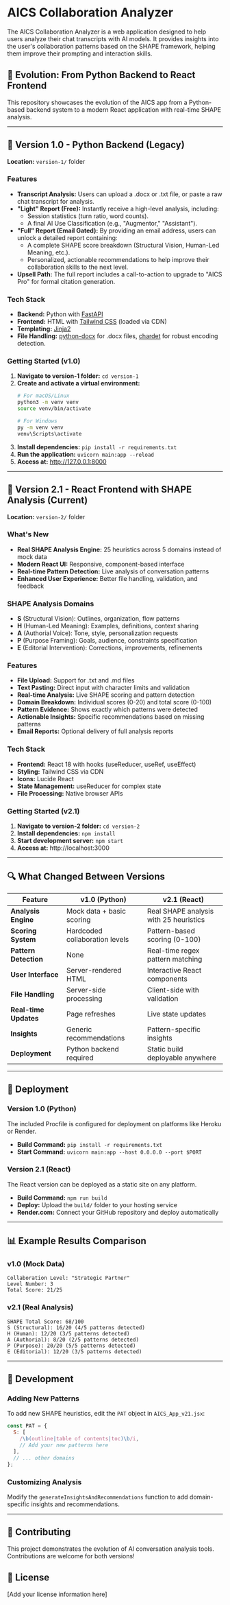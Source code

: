 # **AICS Collaboration Analyzer**

The AICS Collaboration Analyzer is a web application designed to help users analyze their chat transcripts with AI models. It provides insights into the user's collaboration patterns based on the SHAPE framework, helping them improve their prompting and interaction skills.

## 🚀 **Evolution: From Python Backend to React Frontend**

This repository showcases the evolution of the AICS app from a Python-based backend system to a modern React application with real-time SHAPE analysis.

---

## 📁 **Version 1.0 - Python Backend (Legacy)**

**Location:** `version-1/` folder

### **Features**
* **Transcript Analysis:** Users can upload a .docx or .txt file, or paste a raw chat transcript for analysis.  
* **"Light" Report (Free):** Instantly receive a high-level analysis, including:  
  * Session statistics (turn ratio, word counts).  
  * A final AI Use Classification (e.g., "Augmentor," "Assistant").  
* **"Full" Report (Email Gated):** By providing an email address, users can unlock a detailed report containing:  
  * A complete SHAPE score breakdown (Structural Vision, Human-Led Meaning, etc.).  
  * Personalized, actionable recommendations to help improve their collaboration skills to the next level.  
* **Upsell Path:** The full report includes a call-to-action to upgrade to "AICS Pro" for formal citation generation.

### **Tech Stack**
* **Backend:** Python with [FastAPI](https://fastapi.tiangolo.com/)  
* **Frontend:** HTML with [Tailwind CSS](https://tailwindcss.com/) (loaded via CDN)  
* **Templating:** [Jinja2](https://jinja.palletsprojects.com/en/3.1.x/)  
* **File Handling:** [python-docx](https://python-docx.readthedocs.io/en/latest/) for .docx files, [chardet](https://chardet.readthedocs.io/en/latest/) for robust encoding detection.

### **Getting Started (v1.0)**
1. **Navigate to version-1 folder:** `cd version-1`
2. **Create and activate a virtual environment:**  
   ```bash
   # For macOS/Linux  
   python3 -m venv venv  
   source venv/bin/activate

   # For Windows  
   py -m venv venv  
   venv\Scripts\activate
   ```
3. **Install dependencies:** `pip install -r requirements.txt`
4. **Run the application:** `uvicorn main:app --reload`
5. **Access at:** http://127.0.0.1:8000

---

## 🎯 **Version 2.1 - React Frontend with SHAPE Analysis (Current)**

**Location:** `version-2/` folder

### **What's New**
* **Real SHAPE Analysis Engine:** 25 heuristics across 5 domains instead of mock data
* **Modern React UI:** Responsive, component-based interface
* **Real-time Pattern Detection:** Live analysis of conversation patterns
* **Enhanced User Experience:** Better file handling, validation, and feedback

### **SHAPE Analysis Domains**
- **S** (Structural Vision): Outlines, organization, flow patterns
- **H** (Human-Led Meaning): Examples, definitions, context sharing
- **A** (Authorial Voice): Tone, style, personalization requests
- **P** (Purpose Framing): Goals, audience, constraints specification
- **E** (Editorial Intervention): Corrections, improvements, refinements

### **Features**
* **File Upload:** Support for .txt and .md files
* **Text Pasting:** Direct input with character limits and validation
* **Real-time Analysis:** Live SHAPE scoring and pattern detection
* **Domain Breakdown:** Individual scores (0-20) and total score (0-100)
* **Pattern Evidence:** Shows exactly which patterns were detected
* **Actionable Insights:** Specific recommendations based on missing patterns
* **Email Reports:** Optional delivery of full analysis reports

### **Tech Stack**
* **Frontend:** React 18 with hooks (useReducer, useRef, useEffect)
* **Styling:** Tailwind CSS via CDN
* **Icons:** Lucide React
* **State Management:** useReducer for complex state
* **File Processing:** Native browser APIs

### **Getting Started (v2.1)**
1. **Navigate to version-2 folder:** `cd version-2`
2. **Install dependencies:** `npm install`
3. **Start development server:** `npm start`
4. **Access at:** http://localhost:3000

---

## 🔍 **What Changed Between Versions**

| Feature | v1.0 (Python) | v2.1 (React) |
|---------|----------------|---------------|
| **Analysis Engine** | Mock data + basic scoring | Real SHAPE analysis with 25 heuristics |
| **Scoring System** | Hardcoded collaboration levels | Pattern-based scoring (0-100) |
| **Pattern Detection** | None | Real-time regex pattern matching |
| **User Interface** | Server-rendered HTML | Interactive React components |
| **File Handling** | Server-side processing | Client-side with validation |
| **Real-time Updates** | Page refreshes | Live state updates |
| **Insights** | Generic recommendations | Pattern-specific insights |
| **Deployment** | Python backend required | Static build deployable anywhere |

---

## 🚀 **Deployment**

### **Version 1.0 (Python)**
The included Procfile is configured for deployment on platforms like Heroku or Render.
* **Build Command:** `pip install -r requirements.txt`  
* **Start Command:** `uvicorn main:app --host 0.0.0.0 --port $PORT`

### **Version 2.1 (React)**
The React version can be deployed as a static site on any platform.
* **Build Command:** `npm run build`
* **Deploy:** Upload the `build/` folder to your hosting service
* **Render.com:** Connect your GitHub repository and deploy automatically

---

## 📊 **Example Results Comparison**

### **v1.0 (Mock Data)**
```
Collaboration Level: "Strategic Partner"
Level Number: 3
Total Score: 21/25
```

### **v2.1 (Real Analysis)**
```
SHAPE Total Score: 68/100
S (Structural): 16/20 (4/5 patterns detected)
H (Human): 12/20 (3/5 patterns detected)
A (Authorial): 8/20 (2/5 patterns detected)
P (Purpose): 20/20 (5/5 patterns detected)
E (Editorial): 12/20 (3/5 patterns detected)
```

---

## 🔧 **Development**

### **Adding New Patterns**
To add new SHAPE heuristics, edit the `PAT` object in `AICS_App_v21.jsx`:
```javascript
const PAT = {
  S: [
    /\b(outline|table of contents|toc)\b/i,
    // Add your new patterns here
  ],
  // ... other domains
};
```

### **Customizing Analysis**
Modify the `generateInsightsAndRecommendations` function to add domain-specific insights and recommendations.

---

## 📝 **Contributing**

This project demonstrates the evolution of AI conversation analysis tools. Contributions are welcome for both versions!

## 📄 **License**

[Add your license information here]